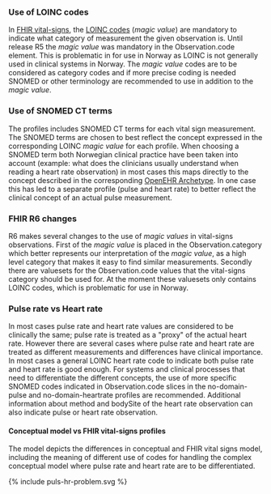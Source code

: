 ### Use of LOINC codes

In [FHIR vital-signs](https://hl7.org/fhir/observation-vitalsigns.html), the [LOINC codes](https://loinc.org/) (*magic value*) are mandatory to indicate what category of measurement the given observation is. Until release R5 the *magic value* was mandatory in the Observation.code element. This is problematic in for use in Norway as LOINC is not generally used in clinical systems in Norway. The *magic value* codes are to be considered as category codes and if more precise coding is needed SNOMED or other terminology are recommended to use in addition to the *magic value*.

### Use of SNOMED CT terms

The profiles includes SNOMED CT terms for each vital sign measurement. The SNOMED terms are chosen to best reflect the concept expressed in the corresponding LOINC *magic value* for each profile. When choosing a SNOMED term both Norwegian clinical practice have been taken into account (example: what does the clinicians usually understand when reading a heart rate observation) in most cases this maps directly to the concept described in the corresponding [OpenEHR Archetype](https://arketyper.no/ckm/). In one case this has led to a separate profile (pulse and heart rate) to better reflect the clinical concept of an actual pulse measurement.

### FHIR R6 changes

R6 makes several changes to the use of *magic values* in vital-signs observations. First of the *magic value* is placed in the Observation.category which better represents our interpretation of the *magic value*, as a high level category that makes it easy to find similar measurements. Secondly there are valuesets for the Observation.code values that the vital-signs category should be used for. At the moment these valuesets only contains LOINC codes, which is problematic for use in Norway.

### Pulse rate vs Heart rate

In most cases pulse rate and heart rate values are considered to be clinically the same; pulse rate is treated as a "proxy" of the actual heart rate. However there are several cases where pulse rate and heart rate are treated as different measurements and differences have clinical importance. In most cases a general LOINC heart rate code to indicate both pulse rate and heart rate is good enough. For systems and clinical processes that need to differentiate the different concepts, the use of more specific SNOMED codes indicated in Observation.code slices in the no-domain-pulse and no-domain-heartrate profiles are recommended. Additional information about method and bodySite of the heart rate observation can also indicate pulse or heart rate observation.

#### Conceptual model vs FHIR vital-signs profiles

The model depicts the differences in conceptual and FHIR vital signs model, including the meaning of different use of codes for handling the complex conceptual model where pulse rate and heart rate are to be differentiated.

<div>{% include puls-hr-problem.svg %}</div>
